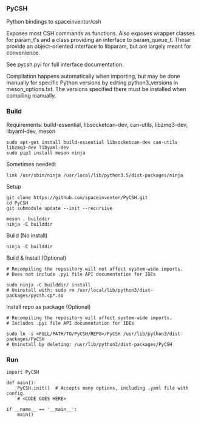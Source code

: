 ### PyCSH

Python bindings to spaceinventor/csh

Exposes most CSH commands as functions. 
Also exposes wrapper classes for param_t's and a class providing an interface to param_queue_t.
These provide an object-oriented interface to libparam, but are largely meant for convenience.

See pycsh.pyi for full interface documentation.

Compilation happens automatically when importing, 
but may be done manually for specific Python versions by editing python3_versions in meson_options.txt. 
The versions specified there must be installed when compiling manually.

### Build

Requirements: build-essential, libsocketcan-dev, can-utils, libzmq3-dev, libyaml-dev, meson

```
sudo apt-get install build-essential libsocketcan-dev can-utils libzmq3-dev libyaml-dev
sudo pip3 install meson ninja
```

Sometimes needed:
```
link /usr/sbin/ninja /usr/local/lib/python3.5/dist-packages/ninja
```

Setup
```
git clone https://github.com/spaceinventor/PyCSH.git
cd PyCSH
git submodule update --init --recursive

meson . builddir
ninja -C builddir
```

Build (No install)
```
ninja -C builddir
```

Build & Install (Optional)
```
# Recompiling the repository will not affect system-wide imports.
# Does not include .pyi file API documentation for IDEs

sudo ninja -C builddir/ install
# Uninstall with: sudo rm /usr/local/lib/python3/dist-packages/pycsh.cp*.so
```

Install repo as package (Optional)
```
# Recompiling the repository will affect system-wide imports.
# Includes .pyi file API documentation for IDEs

sudo ln -s <FULL/PATH/TO/PyCSH/REPO>/PyCSH /usr/lib/python3/dist-packages/PyCSH
# Uninstall by deleting: /usr/lib/python3/dist-packages/PyCSH
```

### Run
```
import PyCSH

def main():
    PyCSH.init()  # Accepts many options, including .yaml file with config.
    # <CODE GOES HERE>

if __name__ == '__main__':
    main()
```